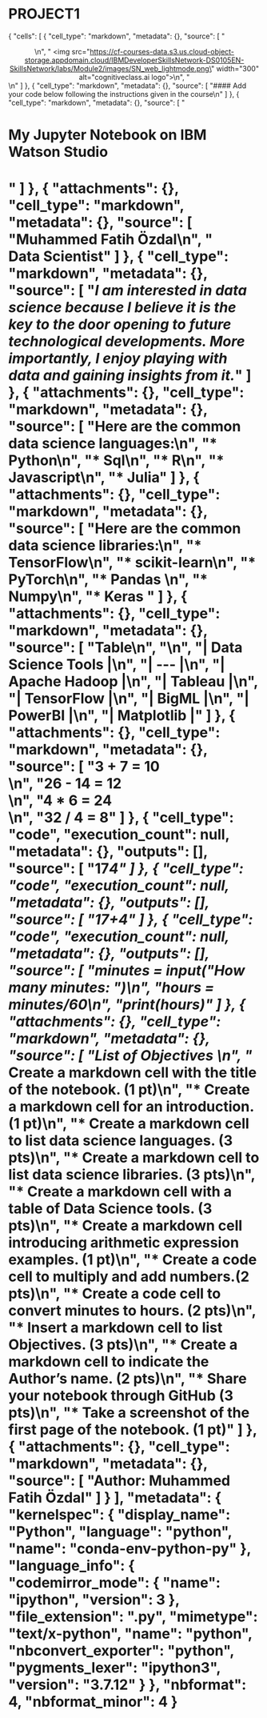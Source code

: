 # PROJECT1

{
 "cells": [
  {
   "cell_type": "markdown",
   "metadata": {},
   "source": [
    "<center>\n",
    "    <img src=\"https://cf-courses-data.s3.us.cloud-object-storage.appdomain.cloud/IBMDeveloperSkillsNetwork-DS0105EN-SkillsNetwork/labs/Module2/images/SN_web_lightmode.png\" width=\"300\" alt=\"cognitiveclass.ai logo\">\n",
    "</center>\n"
   ]
  },
  {
   "cell_type": "markdown",
   "metadata": {},
   "source": [
    "#### Add your code below following the instructions given in the course\n"
   ]
  },
  {
   "cell_type": "markdown",
   "metadata": {},
   "source": [
    "<h1>My Jupyter Notebook on IBM Watson Studio<h1>"
   ]
  },
  {
   "attachments": {},
   "cell_type": "markdown",
   "metadata": {},
   "source": [
    "__Muhammed Fatih Özdal__\n",
    "<br>Data Scientist"
   ]
  },
  {
   "cell_type": "markdown",
   "metadata": {},
   "source": [
    "_I am interested in data science because I believe it is the key to the door opening to future technological developments. More importantly, I enjoy playing with data and gaining insights from it._"
   ]
  },
  {
   "attachments": {},
   "cell_type": "markdown",
   "metadata": {},
   "source": [
    "Here are the common data science languages:\n",
    "* Python\n",
    "* Sql\n",
    "* R\n",
    "* Javascript\n",
    "* Julia"
   ]
  },
  {
   "attachments": {},
   "cell_type": "markdown",
   "metadata": {},
   "source": [
    "Here are the common data science libraries:\n",
    "* TensorFlow\n",
    "* scikit-learn\n",
    "* PyTorch\n",
    "* Pandas \n",
    "* Numpy\n",
    "* Keras "
   ]
  },
  {
   "attachments": {},
   "cell_type": "markdown",
   "metadata": {},
   "source": [
    "Table\n",
    "\n",
    "| Data Science Tools |\n",
    "| --- |\n",
    "| Apache Hadoop |\n",
    "| Tableau |\n",
    "| TensorFlow |\n",
    "| BigML |\n",
    "| PowerBI |\n",
    "| Matplotlib |"
   ]
  },
  {
   "attachments": {},
   "cell_type": "markdown",
   "metadata": {},
   "source": [
    "3 + 7 = 10<br>\n",
    "26 - 14 = 12<br>\n",
    "4 * 6 = 24<br>\n",
    "32 / 4 = 8"
   ]
  },
  {
   "cell_type": "code",
   "execution_count": null,
   "metadata": {},
   "outputs": [],
   "source": [
    "17*4"
   ]
  },
  {
   "cell_type": "code",
   "execution_count": null,
   "metadata": {},
   "outputs": [],
   "source": [
    "17+4"
   ]
  },
  {
   "cell_type": "code",
   "execution_count": null,
   "metadata": {},
   "outputs": [],
   "source": [
    "minutes = input(\"How many minutes: \")\n",
    "hours = minutes/60\n",
    "print(hours)"
   ]
  },
  {
   "attachments": {},
   "cell_type": "markdown",
   "metadata": {},
   "source": [
    "List of Objectives \n",
    "* Create a markdown cell with the title of the notebook. (1 pt)\n",
    "* Create a markdown cell for an introduction. (1 pt)\n",
    "* Create a markdown cell to list data science languages. (3 pts)\n",
    "* Create a markdown cell to list data science libraries. (3 pts)\n",
    "* Create a markdown cell with a table of Data Science tools. (3 pts)\n",
    "* Create a markdown cell introducing arithmetic expression examples. (1 pt)\n",
    "* Create a code cell to multiply and add numbers.(2 pts)\n",
    "* Create a code cell to convert minutes to hours. (2 pts)\n",
    "* Insert a markdown cell to list Objectives. (3 pts)\n",
    "*  Create a markdown cell to indicate the Author’s name. (2 pts)\n",
    "*  Share your notebook through GitHub (3 pts)\n",
    "*  Take a screenshot of the first page of the notebook. (1 pt)"
   ]
  },
  {
   "attachments": {},
   "cell_type": "markdown",
   "metadata": {},
   "source": [
    "Author: Muhammed Fatih Özdal"
   ]
  }
 ],
 "metadata": {
  "kernelspec": {
   "display_name": "Python",
   "language": "python",
   "name": "conda-env-python-py"
  },
  "language_info": {
   "codemirror_mode": {
    "name": "ipython",
    "version": 3
   },
   "file_extension": ".py",
   "mimetype": "text/x-python",
   "name": "python",
   "nbconvert_exporter": "python",
   "pygments_lexer": "ipython3",
   "version": "3.7.12"
  }
 },
 "nbformat": 4,
 "nbformat_minor": 4
}
